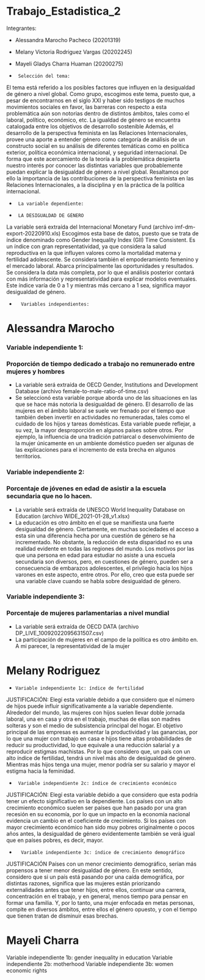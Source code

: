 # Trabajo_Estadistica_2

Integrantes: 
- Alessandra Marocho Pacheco (20201319)
- Melany Victoria Rodriguez Vargas (20202245)
- Mayeli Gladys Charra Huaman (20200275)

-      Selección del tema: 

El tema está referido a los posibles factores que influyen en la desigualdad de género a nivel global. 
Como grupo, escogimos este tema, puesto que, a pesar de encontrarnos en el siglo XXI y haber sido testigos de muchos movimientos sociales en favor, las barreras con respecto a esta problemática aún son notorias dentro de distintos ámbitos, tales como el laboral, político, económico, etc. La igualdad de género se encuentra catalogada entre los objetivos de desarrollo sostenible 
Además, el desarrollo de la perspectiva feminista en las Relaciones Internacionales, provee una aporte a entender género como categoría de análisis de un constructo social en su análisis de diferentes temáticas como en política exterior, política económica internacional, y seguridad internacional. De forma que este acercamiento de la teoría a la problemática despierta nuestro interés por conocer las distintas variables que probablemente puedan explicar la desigualdad de género a nivel global. Resaltamos por ello la importancia de las contribuciones de la perspectiva feminista en las Relaciones Internacionales, a la disciplina y en la práctica de la política internacional.


-      La variable dependiente:

-      LA DESIGUALDAD DE GÉNERO

La variable será extraída del Internacional Monetary Fund (archivo imf-dm-export-20220910.xls)
Escogimos esta base de datos, puesto que se trata de índice denominado como Gender Inequality Index (GII) Time Consistent. Es un índice con gran representatividad, ya que considera la salud reproductiva en la que influyen valores como la mortalidad materna y fertilidad adolescente. Se considera también el empoderamiento femenino y el mercado laboral. Abarca principalmente las oportunidades y resultados. Se considera la data más completa, por lo que el análisis posterior contará con más información y representatividad para explicar modelos eventuales. Este índice varía de 0 a 1 y mientras más cercano a 1 sea, significa mayor desigualdad de género.


-       Variables independientes:


# **Alessandra Marocho**
### **Variable independiente 1:**
### Proporción de tiempo dedicado a trabajo no remunerado entre mujeres y hombres

- La variable será extraída de OECD Gender, Institutions and Development Database (archivo female-to-male-ratio-of-time.csv)
- Se seleccionó esta variable porque aborda uno de las situaciones en las que se hace más notoria la desigualdad de género. El desarrollo de las mujeres en el ámbito laboral se suele ver frenado por el tiempo que también deben invertir en actividades no remuneradas, tales como el cuidado de los hijos y tareas domésticas. Esta variable puede reflejar, a su vez, la mayor desproporción en algunos países sobre otros. Por ejemplo, la influencia de una tradición patriarcal o desenvolvimiento de la mujer únicamente en un ambiente doméstico pueden ser algunas de las explicaciones para el incremento de esta brecha en algunos territorios.

### **Variable independiente 2:**
### Porcentaje de jóvenes en edad de asistir a la escuela secundaria que no lo hacen.

- La variable será extraída de UNESCO World Inequality Database on Education (archivo WIDE_2021-01-28_v1.xlsx)
- La educación es otro ámbito en el que se manifiesta una fuerte desigualdad de género. Ciertamente, en muchas sociedades el acceso a esta sin una diferencia hecha por una cuestión de género se ha incrementado. No obstante, la reducción de esta disparidad no es una realidad evidente en todas las regiones del mundo. Los motivos por las que una persona en edad para estudiar no asiste a una escuela secundaria son diversos, pero, en cuestiones de género, pueden ser a consecuencia de embarazos adolescentes, el privilegio hacia los hijos varones en este aspecto, entre otros. Por ello, creo que esta puede ser una variable clave cuando se habla sobre desigualdad de género. 

### **Variable independiente 3:**
### Porcentaje de mujeres parlamentarias a nivel mundial
- La variable será extraída de OECD DATA (archivo DP_LIVE_10092022095631507.csv)
- La participación de mujeres en el campo de la política es otro ámbito en. A mi parecer, la representatividad de la mujer 

# **Melany Rodriguez**

-     Variable independiente 1c: índice de fertilidad
JUSTIFICACIÓN:
Elegí esta variable debido a que considero que el número de hijos puede influir significativamente a la variable dependiente. Alrededor del mundo, las mujeres con hijos suelen llevar doble jornada laboral, una en casa y otra en el trabajo, muchas de ellas son madres solteras y son el medio de subsistencia principal del hogar. El objetivo principal de las empresas es aumentar la productividad y las ganancias, por lo que una mujer con trabajo en casa e hijos tiene altas probabilidades de reducir su productividad, lo que equivale a una reducción salarial y a reproducir estigmas machistas. Por lo que considero que, un país con un alto índice de fertilidad, tendrá un nivel más alto de desigualdad de género. Mientras más hijos tenga una mujer, menor podría ser su salario y mayor el estigma hacia la feminidad.



-      Variable independiente 2c: índice de crecimiento económico
JUSTIFICACIÓN:
Elegí esta variable debido a que considero que esta podría tener un efecto significativo en la dependiente. Los países con un alto crecimiento económico suelen ser países que han pasado por una gran recesión en su economía, por lo que un impacto en la economía nacional evidencia un cambio en el coeficiente de crecimiento. Si los países con mayor crecimiento económico han sido muy pobres originalmente o pocos años antes, la desigualdad de género evidentemente también se verá igual que en países pobres, es decir, mayor.



-       Variable independiente 3c: índice de crecimiento demográfico
JUSTIFICACIÓN
Países con un menor crecimiento demográfico, serían más propensos a tener menor desigualdad de género. En este sentido, considero que si un país está pasando por una caída demográfica, por distintas razones, significa que las mujeres están priorizando externalidades antes que tener hijos, entre ellos, continuar una carrera, concentración en el trabajo, y en general, menos tiempo para pensar en formar una familia. Y, por lo tanto, una mujer enfocada en metas personas, compite en diversos ámbitos, entre ellos el género opuesto, y con el tiempo que tienen tratan de disminuir esas brechas.


# **Mayeli Charra**

Variable independiente 1b: gender inequality in education 
Variable independiente 2b: motherhood
Variable independiente 3b: women economic rights


